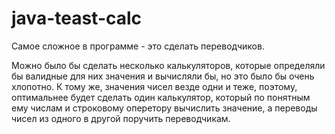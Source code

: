 # java-teast-calc

Самое сложное в программе - это сделать переводчиков.
 
Можно было бы сделать несколько калькуляторов, которые определяли бы валидные для них значения и вычисляли бы, но это было бы очень хлопотно. К тому же, значения чисел везде одни и теже, поэтому, оптимальнее будет сделать один калькулятор, который по понятным ему числам и строковому оперетору вычислить значение, а переводы чисел из одного в другой поручить переводчикам.
